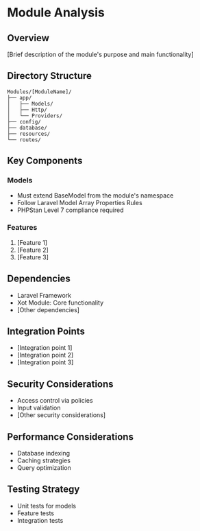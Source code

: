 # Module Analysis

## Overview
[Brief description of the module's purpose and main functionality]

## Directory Structure
```
Modules/[ModuleName]/
├── app/
│   ├── Models/
│   ├── Http/
│   └── Providers/
├── config/
├── database/
├── resources/
└── routes/
```

## Key Components

### Models
- Must extend BaseModel from the module's namespace
- Follow Laravel Model Array Properties Rules
- PHPStan Level 7 compliance required

### Features
1. [Feature 1]
2. [Feature 2]
3. [Feature 3]

## Dependencies
- Laravel Framework
- Xot Module: Core functionality
- [Other dependencies]

## Integration Points
- [Integration point 1]
- [Integration point 2]
- [Integration point 3]

## Security Considerations
- Access control via policies
- Input validation
- [Other security considerations]

## Performance Considerations
- Database indexing
- Caching strategies
- Query optimization

## Testing Strategy
- Unit tests for models
- Feature tests
- Integration tests
